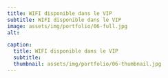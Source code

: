 ```yaml
---
title: WIFI disponible dans le VIP
subtitle: WIFI disponible dans le VIP
image: assets/img/portfolio/06-full.jpg
alt: 

caption:
  title: WIFI disponible dans le VIP
  subtitle: 
  thumbnail: assets/img/portfolio/06-thumbnail.jpg
---
```


